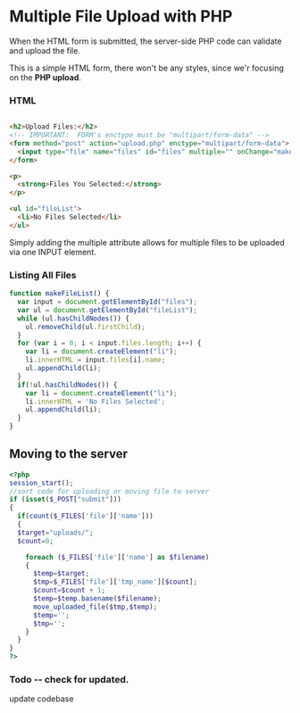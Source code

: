 # Multiple File Upload with PHP
When the HTML form is submitted, the server-side PHP code can validate and upload the file.

This is a simple HTML form, there won't be any styles, since we'r focusing on the **PHP upload**.

### HTML
```HTML

<h2>Upload Files:</h2>
<!-- IMPORTANT:  FORM's enctype must be "multipart/form-data" -->
<form method="post" action="upload.php" enctype="multipart/form-data">
  <input type="file" name="files" id="files" multiple="" onChange="makeFileList();" />
</form>	

<p>
  <strong>Files You Selected:</strong>
</p>

<ul id="fileList">
  <li>No Files Selected</li>
</ul>
```

Simply adding the multiple attribute allows for multiple files to be uploaded via one INPUT element.

### Listing All Files

```JavaScript
function makeFileList() {
  var input = document.getElementById("files");
  var ul = document.getElementById("fileList");
  while (ul.hasChildNodes()) {
    ul.removeChild(ul.firstChild);
  }
  for (var i = 0; i < input.files.length; i++) {
    var li = document.createElement("li");
    li.innerHTML = input.files[i].name;
    ul.appendChild(li);
  }
  if(!ul.hasChildNodes()) {
    var li = document.createElement("li");
    li.innerHTML = 'No Files Selected';
    ul.appendChild(li);
  }
}
```

## Moving to the server 

```PHP
<?php
session_start();
//sort code for uploading or moving file to server
if (isset($_POST["submit"]))
{
  if(count($_FILES['file']['name'])) 
  {        
  $target="uploads/";               
  $count=0;

    foreach ($_FILES['file']['name'] as $filename) 
    {
      $temp=$target;
      $tmp=$_FILES['file']['tmp_name'][$count];
      $count=$count + 1;
      $temp=$temp.basename($filename);
      move_uploaded_file($tmp,$temp);
      $temp='';
      $tmp='';
    }
  }
}
?>
```

### Todo -- check for updated.
update codebase 
